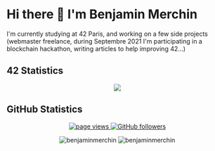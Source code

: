 # Hi there 👋 I'm Benjamin Merchin

I'm currently studying at 42 Paris, and working on a few side projects (webmaster freelance, during Septembre 2021 I'm participating in a blockchain hackathon, writing articles to help improving 42...)

## 42 Statistics
<p align="center">
	<img align="center" src="https://1337-readme.vercel.app/api/profile?cursus=42cursus&dark=true&leet_logo=hide&login=bmerchin" link="https://linkedin.com/in/benjaminmerchin"/>
</p>

<!--<p align="center">
	<img align="center" src="https://badge42.herokuapp.com/api/stats/bmerchin"/>
</p>-->

## GitHub Statistics
<p align="center">
	<a href="https://github.com/benjaminmerchin/benjaminmerchin">
	  <img src="https://komarev.com/ghpvc/?username=benjaminmerchin" alt="page views" />
	</a>
	<a href="https://github.com/benjaminmerchin?tab=followers">
	  <img alt="GitHub followers" src="https://img.shields.io/github/followers/benjaminmerchin?color=green&logo=github">
	</a>
</p>
<p align="center">
	<img src="https://github-readme-stats.vercel.app/api?username=benjaminmerchin&show_icons=true&count_private=true" alt="benjaminmerchin" />
	<img src="https://github-readme-stats-olive-nine.vercel.app/api/top-langs/?username=benjaminmerchin&layout=compact&cache_seconds=1800" alt="benjaminmerchin" />
</p>
